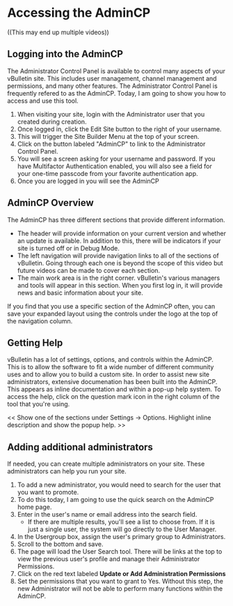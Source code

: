 # Accessing the AdminCP

((This may end up multiple videos))

## Logging into the AdminCP

The Administrator Control Panel is available to control many aspects of your vBulletin site. This includes user management, channel management and permissions, and many other features. The Administrator Control Panel is frequently refered to as the AdminCP. Today, I am going to show you how to access and use this tool.

1. When visiting your site, login with the Administrator user that you created during creation.
2. Once logged in, click the Edit Site button to the right of your username.
3. This will trigger the Site Builder Menu at the top of your screen.
4. Click on the button labeled "AdminCP" to link to the Administrator Control Panel.
5. You will see a screen asking for your username and password. If you have Multifactor Authentication enabled, you will also see a field for your one-time passcode from your favorite authentication app.
6. Once you are logged in you will see the AdminCP

## AdminCP Overview

The AdminCP has three different sections that provide different information.

- The header will provide information on your current version and whether an update is available. In addition to this, there will be indicators if your site is turned off or in Debug Mode.
- The left navigation will provide navigation links to all of the sections of vBulletin. Going through each one is beyond the scope of this video but future videos can be made to cover each section.
- The main work area is in the right corner. vBulletin's various managers and tools will appear in this section. When you first log in, it will provide news and basic information about your site.

If you find that you use a specific section of the AdminCP often, you can save your expanded layout using the controls under the logo at the top of the navigation column.

## Getting Help

vBulletin has a lot of settings, options, and controls within the AdminCP. This is to allow the software to fit a wide number of different community uses and to allow you to build a custom site. In order to assist new site administrators, extensive documenation has been built into the AdminCP. This appears as inline documentation and within a pop-up help system. To access the help, click on the question mark icon in the right column of the tool that you're using.

<< Show one of the sections under Settings -> Options. Highlight inline description and show the popup help. >>

## Adding additional administrators

If needed, you can create multiple administrators on your site. These administrators can help you run your site.

1. To add a new administrator, you would need to search for the user that you want to promote.
2. To do this today, I am going to use the quick search on the AdminCP home page.
3. Enter in the user's name or email address into the search field.
    - If there are multiple results, you'll see a list to choose from. If it is just a single user, the system will go directly to the User Manager.
4. In the Usergroup box, assign the user's primary group to Administrators.
5. Scroll to the bottom and save.
6. The page will load the User Search tool. There will be links at the top to view the previous user's profile and manage their Administrator Permissions.
7. Click on the red text labeled **Update or Add Administration Permissions**
8. Set the permissions that you want to grant to Yes. Without this step, the new Administrator will not be able to perform many functions within the AdminCP.
